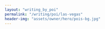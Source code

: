 ```yaml
---
layout: "writing_by_poi"
permalink: "/writing/poi/las-vegas"
header-img: "assets/owner/hero/pois-bg.jpg"
---
```


